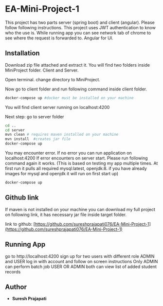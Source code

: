 # EA-Mini-Project-1

This project has two parts server (spring boot) and client (angular). Please follow following instructions.
This project uses JWT authentication to know who the use is. While running app you can see network tab of chrome to see where the request is forwarded to. Angular for UI.

## Installation

Download zip file attached and extract it. You will find two folders inside MiniProject folder.
Client and Server.

Open terminal. change directory to MiniProject.

Now go to client folder and run following command inside client folder.

```bash
docker-compose up #docker must be installed on your machine

```
You will find client server running on localhost:4200

Next step: go to server folder

```bash
cd ..
cd server
mvn clean # requires maven installed on your machine
mvn install  #creates jar file
docker-compose up
```

You may encounter error. If no error you can run application on localhost:4200
If error encounters on server start. Please run following command again it works.
(This is based on testing my app multiple times. At first run it pulls all required mysql:latest, openjdk:8. if you have already images for mysql and openjdk it will run on first start up)
```bash
docker-compose up

```



## Github link

If maven is not installed on your machine you can download my full project on following link, it has necessary jar file inside target folder.

link to github: [https://github.com/sureshprajapati076/EA-Mini-Project-1](https://github.com/sureshprajapati076/EA-Mini-Project-1) 

## Running App
go to http://localhost:4200
sign up for two users with different role ADMIN and USER
log in with account and follow on screen instructions
Only ADMIN can perform batch job
USER OR ADMIN both can view list of added student records


## Author
* **Suresh Prajapati** 
